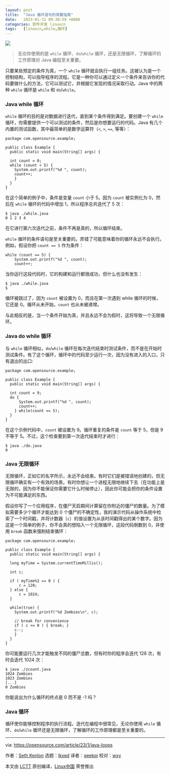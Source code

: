 ```yaml
---
layout: post
title:	"Java 循环语句的简要指南"
date:	2023-01-31 09:30:59 +0800 
categories:	软件开发 linuxcn 
tags:	[linuxcn,while,循环]
---
```



![](/Asserts/Images//attachment/album/202301/31/093057lesc38vufbuzustm.jpg)



> 
> 无论你使用的是 `while` 循环、`do`/`while` 循环，还是无限循环，了解循环的工作原理对 Java 编程至关重要。
> 
> 
> 


只要某些预定的条件为真，一个 `while` 循环就会执行一组任务。这被认为是一个控制结构，可以指导程序的流程。它是一种你可以通过定义一个条件来告诉你的代码要做什么的方法，它可以测试它，并根据它发现的情况采取行动。Java 中的两种 `while` 循环是 `while` 和 `do`/`while`。


### Java while 循环


`while` 循环的目的是对数据进行迭代，直到某个条件得到满足。要创建一个 `while` 循环，你需要提供一个可以测试的条件，然后是你想要运行的代码。Java 有几个内置的测试函数，其中最简单的是数学运算符（`<`, `>`, `==`, 等等）：



```
package com.opensource.example;

public class Example {
  public static void main(String[] args) {

  int count = 0;
  while (count < 5) {
    System.out.printf("%d ", count);
    count++;
    }
  }
}

```

在这个简单的例子中，条件是变量 `count` 小于 5。因为 `count` 被实例化为 0，然后在 `while` 循环的代码中增加 1，所以程序总共迭代了 5 次：



```
$ java ./while.java
0 1 2 3 4

```

在它进行第六次迭代之前，条件不再是真的，所以循环结束。


`while` 循环的条件语句是至关重要的。弄错了可能意味着你的循环永远不会执行。例如，假设你把 `count == 5` 作为条件：



```
while (count == 5) {
    System.out.printf("%d ", count);
    count++;

```

当你运行这段代码时，它的构建和运行都很成功，但什么也没有发生：



```
$ java ./while.java
$

```

循环被跳过了，因为 `count` 被设置为 0，而且在第一次遇到 while 循环的时候，它还是 0。循环从未开始，`count` 也从未被递增。


与此相反的是，当一个条件开始为真，并且永远不会为假时，这将导致一个无限循环。


### Java do while 循环


与 `while` 循环相似，`do`/`while` 循环在每次迭代结束时测试条件，而不是在开始时测试条件。有了这个循环，循环中的代码至少运行一次，因为没有进入的入口，只有退出的出口:



```
package com.opensource.example;

public class Example {
  public static void main(String[] args) {

  int count = 9;
  do {
      System.out.printf("%d ", count);
      count++;
    } while(count == 5);
  }
}

```

在这个示例代码中，`count` 被设置为 9。循环重复的条件是 `count` 等于 5，但是 9 不等于 5。不过，这个检查要到第一次迭代结束时才进行：



```
$ java ./do.java
9

```

### Java 无限循环


无限循环，正如它的名字所示，永远不会结束。有时它们是被错误地创建的，但无限循环确实有一个有效的场景。有时你想让一个进程无限地继续下去（在功能上是无限的，因为你不能保证你需要它什么时候停止），因此你可能会把你的条件设置为不可能满足的东西。


假设你写了一个应用程序，在僵尸天启期间计算留在你附近的僵尸的数量。为了模拟需要多少个循环才能达到 0 个僵尸的不确定性，我的演示代码从操作系统中检索了一个时间戳，并将计数器（`c`）的值设置为从该时间戳得出的某个数字。因为这是一个简单的例子，你不会真的想陷入一个无限循环，这段代码倒数到 0，并使用 `break` 函数来强制结束循环：



```
package com.opensource.example;

public class Example {
  public static void main(String[] args) {

  long myTime = System.currentTimeMillis();

  int c;

  if ( myTime%2 == 0 ) {
      c = 128;
  } else {
      c = 1024;
  }

  while(true) {
    System.out.printf("%d Zombies\n", c);

    // break for convenience
    if ( c <= 0 ) { break; }
    c--;
    }
  }
}

```

你可能要运行几次才能触发不同的僵尸总数，但有时你的程序会迭代 128 次，有时会迭代 1024 次：



```
$ java ./zcount.java
1024 Zombies
1023 Zombies
[...]
0 Zombies

```

你能说出为什么循环的终点是 0 而不是 -1 吗？


### Java 循环


循环使你能够控制程序的执行流程。迭代在编程中很常见，无论你使用 `while` 循环、`do`/`while` 循环还是无限循环，了解循环的工作原理都是至关重要的。




---


via: <https://opensource.com/article/23/1/java-loops>


作者：[Seth Kenlon](https://opensource.com/users/seth) 选题：[lkxed](https://github.com/lkxed) 译者：[geekpi](https://github.com/geekpi) 校对：[wxy](https://github.com/wxy)


本文由 [LCTT](https://github.com/LCTT/TranslateProject) 原创编译，[Linux中国](https://linux.cn/) 荣誉推出
